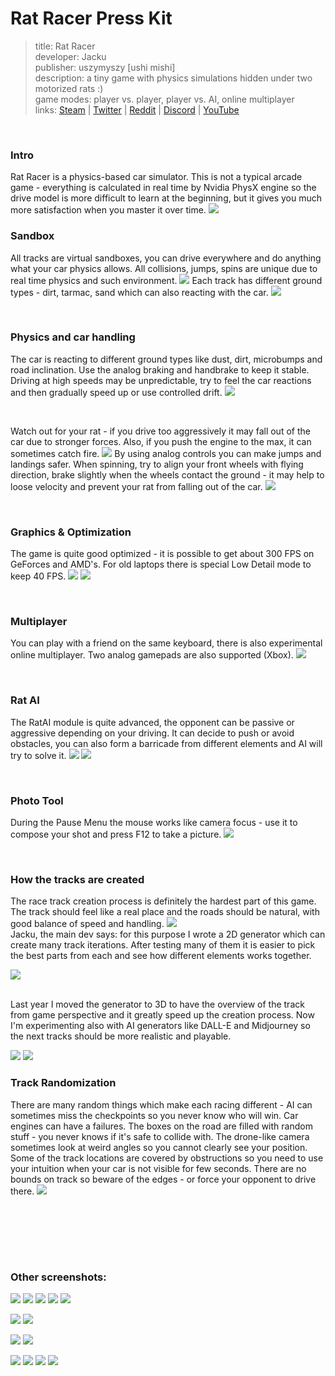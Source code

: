 # Rat Racer Press Kit

>title: Rat Racer
><br>
>developer: Jacku
><br>
>publisher: uszymyszy [ushi mishi]
><br>
>description: a tiny game with physics simulations hidden under two motorized rats :)
><br>
>game modes: player vs. player, player vs. AI, online multiplayer
><br>
>links: [Steam](https://store.steampowered.com/app/1199360/Rat_Racer) | [Twitter](https://twitter.com/uszymyszy) | 
[Reddit](https://www.reddit.com/r/Unity3D/comments/eax1kr/i_applied_your_comments_to_car_physics_and_here/) | 
[Discord](https://discord.gg/bWzGe5wQpY) | 
[YouTube](https://www.youtube.com/watch?v=ts1PP9cTiks)  

<br>

### Intro
Rat Racer is a physics-based car simulator. This is not a typical arcade game - everything is calculated in real time by Nvidia PhysX engine so the drive model is more difficult to learn at the beginning, but it gives you much more satisfaction when you master it over time.
![](screenshots/racetrack_old_station_01.jpg)
<br>

### Sandbox
All tracks are virtual sandboxes, you can drive everywhere and do anything what your car physics allows. All collisions, jumps, spins are unique due to real time physics and such environment.
![](screenshots/sandbox_01.jpg)
 Each track has different ground types - dirt, tarmac, sand which can also reacting with the car.
![](screenshots/graphics_details_01.jpg)


<br>

### Physics and car handling
The car is reacting to different ground types like dust, dirt, microbumps and road inclination. Use the analog braking and handbrake to keep it stable. Driving at high speeds may be unpredictable, try to feel the car reactions and then gradually speed up or use controlled drift.
![](screenshots/racetrack_village_02.jpg)

<br>

Watch out for your rat - if you drive too aggressively it may fall out of the car due to stronger forces. Also, if you push the engine to the max, it can sometimes catch fire.
![](screenshots/fall.jpg)
By using analog controls you can make jumps and landings safer. When spinning, try to align your front wheels with flying direction, brake slightly when the wheels contact the ground - it may help to loose velocity and prevent your rat from falling out of the car.
![](screenshots/forces_04.jpg)


<br>

### Graphics & Optimization
The game is quite good optimized - it is possible to get about 300 FPS on GeForces and AMD's. For old laptops there is special Low Detail mode to keep 40 FPS.
![](screenshots/sandbox_04.jpg)
![](screenshots/racetrack_village_01.jpg)


<br>

### Multiplayer
You can play with a friend on the same keyboard, there is also experimental online multiplayer. Two analog gamepads are also supported (Xbox).
![](screenshots/racetrack_wooden_01.jpg)

<br>

### Rat AI
The RatAI module is quite advanced, the opponent can be passive or aggressive depending on your driving. It can decide to push or avoid obstacles, you can also form a barricade from different elements and AI will try to solve it.
![](screenshots/oil.jpg)
![](screenshots/chase.jpg)

<br>






### Photo Tool
During the Pause Menu the mouse works like camera focus - use it to compose your shot and press F12 to take a picture.
![](screenshots/forces_02.jpg)

<br>

### How the tracks are created
The race track creation process is definitely the hardest part of this game. The track should feel like a real place and the roads should be natural, with good balance of speed and handling. 
![](screenshots/sandbox_05.jpg)
<br>
 Jacku, the main dev says: for this purpose I wrote a 2D generator which can create many track iterations. After testing many of them it is easier to pick the best parts from each and see how different elements works together.
<br>

![](screenshots/track_generator_2D.gif)


<br>
Last year I moved the generator to 3D to have the overview of the track from game perspective and it greatly speed up the creation process. Now I'm experimenting also with AI generators like DALL-E and Midjourney so the next tracks should be more realistic and playable.

![](screenshots/track_generator_01.jpg)
![](screenshots/track_generator_02.jpg)


### Track Randomization
There are many random things which make each racing different - AI can sometimes miss the checkpoints so you never know who will win. Car engines can have a failures. The boxes on the road are filled with random stuff - you never knows if it's safe to collide with. The drone-like camera sometimes look at weird angles so you cannot clearly see your position. Some of the track locations are covered by obstructions so you need to use your intuition when your car is not visible for few seconds. There are no bounds on track so beware of the edges - or force your opponent to drive there.
![](screenshots/forces.jpg)

<br>


<br><br><br>



### Other screenshots:
![](screenshots/racetrack_old_station_02.jpg)
![](screenshots/racetrack_old_station_04.jpg)
![](screenshots/racetrack_old_station_03_top_view.jpg)
![](screenshots/photo_tool_01.jpg)
![](screenshots/photo_tool_02.jpg)

![](screenshots/racetrack_village_03.jpg)
![](screenshots/racetrack_village_04.jpg)

![](screenshots/racetrack_wooden_02.jpg)
![](screenshots/racetrack_wooden_03_top_view.jpg)

![](screenshots/sandbox_02_the_village.jpg)
![](screenshots/sandbox_03.jpg)
![](screenshots/forces_03.jpg)
![](screenshots/handbrake.gif)
